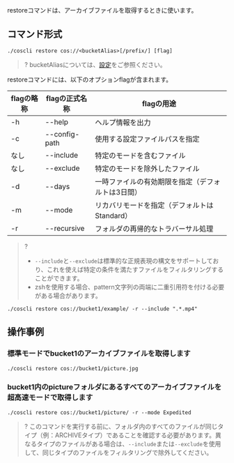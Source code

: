 restoreコマンドは、アーカイブファイルを取得するときに使います。

## コマンド形式


```plaintext
./coscli restore cos://<bucketAlias>[/prefix/] [flag]
```

>? bucketAliasについては、[設定](https://intl.cloud.tencent.com/document/product/436/43265)をご参照ください。
>

restoreコマンドには、以下のオプションflagが含まれます。

| flagの略称 | flagの正式名称    | flagの用途                         |
| --------- | ------------- | --------------------------------- |
| -h        | --help        | ヘルプ情報を出力                      |
| -c        | --config-path | 使用する設定ファイルパスを指定          |
|    なし      | --include     | 特定のモードを含むファイル                   |
|    なし       | --exclude     | 特定のモードを除外したファイル                   |
| -d        | --days        | 一時ファイルの有効期限を指定（デフォルトは3日間） |
| -m        | --mode        | リカバリモードを指定（デフォルトはStandard）      |
| -r        | --recursive   | フォルダの再帰的なトラバーサル処理       |

>?
> - `--include`と`--exclude`は標準的な正規表現の構文をサポートしており、これを使えば特定の条件を満たすファイルをフィルタリングすることができます。
> - zshを使用する場合、pattern文字列の両端に二重引用符を付ける必要がある場合があります。
```
./coscli restore cos://bucket1/example/ -r --include ".*.mp4"
```

## 操作事例

### 標準モードでbucket1のアーカイブファイルを取得します

```plaintext
./coscli restore cos://bucket1/picture.jpg
```

### bucket1内のpictureフォルダにあるすべてのアーカイブファイルを超高速モードで取得します

```plaintext
./coscli restore cos://bucket1/picture/ -r --mode Expedited
```

>? このコマンドを実行する前に、フォルダ内のすべてのファイルが同じタイプ（例：ARCHIVEタイプ）であることを確認する必要があります。異なるタイプのファイルがある場合は、`--include`または`--exclude`を使用して、同じタイプのファイルをフィルタリングで除外してください。
>

